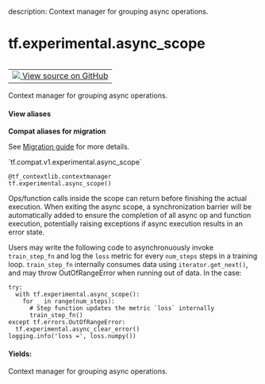 description: Context manager for grouping async operations.

<div itemscope itemtype="http://developers.google.com/ReferenceObject">
<meta itemprop="name" content="tf.experimental.async_scope" />
<meta itemprop="path" content="Stable" />
</div>

# tf.experimental.async_scope

<!-- Insert buttons and diff -->

<table class="tfo-notebook-buttons tfo-api nocontent" align="left">
<td>
  <a target="_blank" href="https://github.com/tensorflow/tensorflow/blob/r2.3/tensorflow/python/eager/context.py#L2262-L2307">
    <img src="https://www.tensorflow.org/images/GitHub-Mark-32px.png" />
    View source on GitHub
  </a>
</td>
</table>



Context manager for grouping async operations.

<section class="expandable">
  <h4 class="showalways">View aliases</h4>
  <p>
<b>Compat aliases for migration</b>
<p>See
<a href="https://www.tensorflow.org/guide/migrate">Migration guide</a> for
more details.</p>
<p>`tf.compat.v1.experimental.async_scope`</p>
</p>
</section>

<pre class="devsite-click-to-copy prettyprint lang-py tfo-signature-link">
<code>@tf_contextlib.contextmanager</code>
<code>tf.experimental.async_scope()
</code></pre>



<!-- Placeholder for "Used in" -->

Ops/function calls inside the scope can return before finishing the actual
execution. When exiting the async scope, a synchronization barrier will be
automatically added to ensure the completion of all async op and function
execution, potentially raising exceptions if async execution results in
an error state.

Users may write the following code to asynchronuously invoke `train_step_fn`
and log the `loss` metric for every `num_steps` steps in a training loop.
`train_step_fn` internally consumes data using `iterator.get_next()`, and may
throw OutOfRangeError when running out of data. In the case:

```
try:
  with tf.experimental.async_scope():
    for _ in range(num_steps):
      # Step function updates the metric `loss` internally
      train_step_fn()
except tf.errors.OutOfRangeError:
  tf.experimental.async_clear_error()
logging.info('loss =', loss.numpy())
```

#### Yields:

Context manager for grouping async operations.
